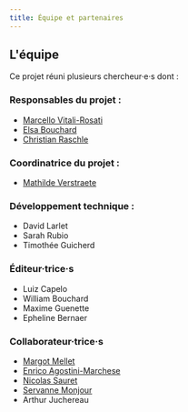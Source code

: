 ```yaml
---
title: Équipe et partenaires
---
```


## L'équipe 

Ce projet réuni plusieurs chercheur·e·s dont : 

### Responsables du projet :
- [Marcello Vitali-Rosati](http://ecrituresnumeriques.ca/fr/Equipe/Marcello-Vitali-Rosati-) 
- [Elsa Bouchard](https://www.crihn.org/membres/bouchard-elsa/)
- [Christian Raschle](https://cetcl.umontreal.ca/repertoire-departement/professeurs/professeur/in/in15420/sg/Christian%20Raschle/)

### Coordinatrice du projet :
- [Mathilde Verstraete](https://ecrituresnumeriques.ca/fr/Equipe/Mathilde-Verstraete)

### Développement technique : 
- David Larlet
- Sarah Rubio
- Timothée Guicherd

### Éditeur·trice·s 
- Luiz Capelo 
- William Bouchard
- Maxime Guenette
- Epheline Bernaer 

### Collaborateur·trice·s  
- [Margot Mellet](http://ecrituresnumeriques.ca/fr/Equipe/Margot-Mellet) 
- [Enrico Agostini-Marchese](http://ecrituresnumeriques.ca/fr/Equipe/Enrico-Agostini-Marchese)
- [Nicolas Sauret](http://ecrituresnumeriques.ca/fr/Equipe/Nicolas-Sauret)
- [Servanne Monjour](http://ecrituresnumeriques.ca/fr/Equipe/Servanne-Monjour)
- [Arthur Juchereau](http://ecrituresnumeriques.ca/fr/Equipe/Arthur-Juchereau)
- [Joana Casenave](http://ecrituresnumeriques.ca/fr/Equipe/Joana-Casenave)
- [Marie-Christine Corbeil](http://ecrituresnumeriques.ca/fr/Equipe/Marie-Christine-Corbeil), 
- Katerina Tzotzi
- [Gregory Crane](http://www.dh.uni-leipzig.de/wo/gregory-crane/)

### Nos ancien·ne·s stagiaires *Mitacs* 
- Matilda Chapman 
- Claire Delaigle 

## Les partenaires

- [La Chaire de recherc8he du Canada sur les écritures numériques -Université de Montéal](http://ecrituresnumeriques.ca)
- [CRIHN](http://crihn.org/)
- [GREN](https://gren.openum.ca/)
- [Perseus](http://www.perseus.tufts.edu/hopper/)
- [Perseids](https://www.perseids.org/)
- [Hetic](https://www.hetic.net/) : collaboration pour le site de la [POP](http://pop.anthologiegrecque.org/#/)
- [Liceo Classico Cagnazzi](http://www.liceocagnazzi.gov.it) : traduction et mise en ligne de textes, sous le regard attentif de leur professeure, Annalisa di Vincenzo

## Financements 

- 2022 - 2024 
Le projet a reçu un financement ["Subventions de développement Savoir"](https://www.sshrc-crsh.gc.ca/funding-financement/programs-programmes/insight_development_grants-subventions_de_developpement_savoir-fra.aspx) du Conseil de Recherches en Sciences Humaines du Canada [CRSH](http://www.sshrc-crsh.gc.ca).

- 2019 - 2025 
Le projet a reçu un financement ["Subventions savoir"](https://www.sshrc-crsh.gc.ca/funding-financement/programs-programmes/insight_grants-subventions_savoir-fra.aspx) du Conseil de Recherches en Sciences Humaines du Canada [CRSH](http://www.sshrc-crsh.gc.ca).

- 2017 - 2019 
Le projet a reçu un financement ["Subventions de développement Savoir"](https://www.sshrc-crsh.gc.ca/funding-financement/programs-programmes/insight_development_grants-subventions_de_developpement_savoir-fra.aspx) du Conseil de Recherches en Sciences Humaines du Canada (CRSH).

## Nous contacter 

Pour plus d'informations, vous pouvez nous contacter à l'[adresse email de la chaire](mailto:crc.ecrituresnumeriques@gmail.com) ou contacter directement [Marcello Vitali-Rosati](mailto:marcello.vitali.rosati@umontreal.ca) (directeur du projet) ou [Mathilde Verstraete](mailto:mathilde.verstraete@umontreal.ca) (coordinatrice).

Nous prendrons en considération des demandes spécifiques d'adaptation de l'API à des exigences de recherche particulières - par exemple l'adaptation à un autre corpus.